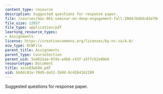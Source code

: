 ```yaml
---
content_type: resource
description: Suggested questions for response paper.
file: /courses/mas-961-seminar-on-deep-engagement-fall-2004/bb0dc82e70d9de523b0d8c4264162189_assn03wk04.pdf
file_size: 12857
file_type: application/pdf
learning_resource_types:
- Assignments
license: https://creativecommons.org/licenses/by-nc-sa/4.0/
ocw_type: OCWFile
parent_title: Assignments
parent_type: CourseSection
parent_uid: 5ad62aaa-97da-a4b8-c43f-a3ffc62e80e6
resourcetype: Document
title: assn03wk04.pdf
uid: bb0dc82e-70d9-de52-3b0d-8c4264162189
---
```

Suggested questions for response paper.